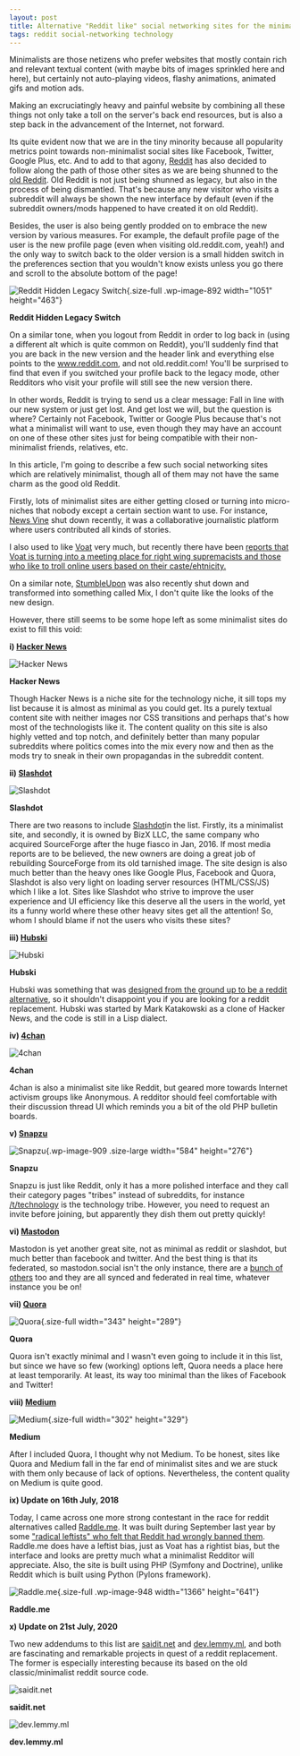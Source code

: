 ```yaml
---
layout: post
title: Alternative "Reddit like" social networking sites for the minimalists
tags: reddit social-networking technology
---
```


Minimalists are those netizens who prefer websites that mostly contain rich and relevant textual content (with maybe bits of images sprinkled here and here), but certainly not auto-playing videos, flashy animations, animated gifs and motion ads.

Making an excruciatingly heavy and painful website by combining all these things not only take a toll on the server's back end resources, but is also a step back in the advancement of the Internet, not forward.

Its quite evident now that we are in the tiny minority because all popularity metrics point towards non-minimalist social sites like Facebook, Twitter, Google Plus, etc. And to add to that agony, [Reddit](https://www.reddit.com) has also decided to follow along the path of those other sites as we are being shunned to the [old Reddit](https://old.reddit.com). Old Reddit is not just being shunned as legacy, but also in the process of being dismantled. That's because any new visitor who visits a subreddit will always be shown the new interface by default (even if the subreddit owners/mods happened to have created it on old Reddit).

Besides, the user is also being gently prodded on to embrace the new version by various measures. For example, the default profile page of the user is the new profile page (even when visiting old.reddit.com, yeah!) and the only way to switch back to the older version is a small hidden switch in the preferences section that you wouldn't know exists unless you go there and scroll to the absolute bottom of the page!

![Reddit Hidden Legacy Switch](/uploads/2018/07/reddit_hidden_legacy_switch.png){.size-full .wp-image-892 width="1051" height="463"}

**Reddit Hidden Legacy Switch**

On a similar tone, when you logout from Reddit in order to log back in (using a different alt which is quite common on Reddit), you'll suddenly find that you are back in the new version and the header link and everything else points to the www.reddit.com, and not old.reddit.com! You'll be surprised to find that even if you switched your profile back to the legacy mode, other Redditors who visit your profile will still see the new version there.

In other words, Reddit is trying to send us a clear message: Fall in line with our new system or just get lost. And get lost we will, but the question is where? Certainly not Facebook, Twitter or Google Plus because that's not what a minimalist will want to use, even though they may have an account on one of these other sites just for being compatible with their non-minimalist friends, relatives, etc.

In this article, I'm going to describe a few such social networking sites which are relatively minimalist, though all of them may not have the same charm as the good old Reddit.

Firstly, lots of minimalist sites are either getting closed or turning into micro-niches that nobody except a certain section want to use. For instance, [News Vine](https://en.wikipedia.org/wiki/Newsvine) shut down recently, it was a collaborative journalistic platform where users contributed all kinds of stories.

I also used to like [Voat](https://voat.co/) very much, but recently there have been [reports that Voat is turning into a meeting place for right wing supremacists and those who like to troll online users based on their caste/ehtnicity.](https://old.reddit.com/r/SubredditDrama/comments/3gerlv/is_voat_becoming_reddit_for_racists_or_is_that/)

On a similar note, [StumbleUpon](https://en.wikipedia.org/wiki/StumbleUpon) was also recently shut down and transformed into something called Mix, I don't quite like the looks of the new design.

However, there still seems to be some hope left as some minimalist sites do exist to fill this void:

**i) [Hacker News](https://news.ycombinator.com/news)**

![Hacker News](/uploads/Y-Combinator1.jpeg)

**Hacker News**

Though Hacker News is a niche site for the technology niche, it sill tops my list because it is almost as minimal as you could get. Its a purely textual content site with neither images nor CSS transitions and perhaps that's how most of the technologists like it. The content quality on this site is also highly vetted and top notch, and definitely better than many popular subreddits where politics comes into the mix every now and then as the mods try to sneak in their own propagandas in the subreddit content.

**ii) [Slashdot](https://slashdot.org/)**

![Slashdot](/uploads/Slashdot.jpeg)

**Slashdot**

There are two reasons to include [Slashdot](https://en.wikipedia.org/wiki/Slashdot)in the list. Firstly, its a minimalist site, and secondly, it is owned by BizX LLC, the same company who acquired SourceForge after the huge fiasco in Jan, 2016. If most media reports are to be believed, the new owners are doing a great job of rebuilding SourceForge from its old tarnished image. The site design is also much better than the heavy ones like Google Plus, Facebook and Quora, Slashdot is also very light on loading server resources (HTML/CSS/JS) which I like a lot. Sites like Slashdot who strive to improve the user experience and UI efficiency like this deserve all the users in the world, yet its a funny world where these other heavy sites get all the attention! So, whom I should blame if not the users who visits these sites?

**iii) [Hubski](https://hubski.com/)**

![Hubski](/uploads/hubski.jpg)

**Hubski**

Hubski was something that was [designed from the ground up to be a reddit alternative](https://en.wikipedia.org/wiki/Hubski), so it shouldn't disappoint you if you are looking for a reddit replacement. Hubski was started by Mark Katakowski as a clone of Hacker News, and the code is still in a Lisp dialect.

**iv) [4chan](https://boards.4chan.org)**

![4chan](/uploads/4chan.png)

**4chan**

4chan is also a minimalist site like Reddit, but geared more towards Internet activism groups like Anonymous. A redditor should feel comfortable with their discussion thread UI which reminds you a bit of the old PHP bulletin boards.

**v) [Snapzu](https://snapzu.com)**

![Snapzu](/uploads/2018/07/snapzu.com_-1024x484.png){.wp-image-909 .size-large width="584" height="276"} 

**Snapzu**

Snapzu is just like Reddit, only it has a more polished interface and they call their category pages "tribes" instead of subreddits, for instance [/t/technology](https://snapzu.com/t/technology) is the technology tribe. However, you need to request an invite before joining, but apparently they dish them out pretty quickly!

**vi) [Mastodon](https://mastodon.social/)**

Mastodon is yet another great site, not as minimal as reddit or slashdot, but much better than facebook and twitter. And the best thing is that its federated, so mastodon.social isn't the only instance, there are a [bunch of others](https://joinmastodon.org/) too and they are all synced and federated in real time, whatever instance you be on!

**vii) [Quora](https://www.quora.com)**

![Quora](/uploads/Quora.jpg){.size-full width="343" height="289"}

**Quora**

Quora isn't exactly minimal and I wasn't even going to include it in this list, but since we have so few (working) options left, Quora needs a place here at least temporarily. At least, its way too minimal than the likes of Facebook and Twitter!

**viii) [Medium](https://medium.com)**

![Medium](/uploads/Medium_screenshot.png){.size-full width="302" height="329"}

**Medium**

After I included Quora, I thought why not Medium. To be honest, sites like Quora and Medium fall in the far end of minimalist sites and we are stuck with them only because of lack of options. Nevertheless, the content quality on Medium is quite good.

**ix) Update on 16th July, 2018**

Today, I came across one more strong contestant in the race for reddit alternatives called [Raddle.me](https://raddle.me/). It was built during September last year by some ["radical leftists" who felt that Reddit had wrongly banned them](https://motherboard.vice.com/en_us/article/zm3wbj/radical-leftists-built-their-own-reddit-after-it-banned-them). Raddle.me does have a leftist bias, just as Voat has a rightist bias, but the interface and looks are pretty much what a minimalist Redditor will appreciate. Also, the site is built using PHP (Symfony and Doctrine), unlike Reddit which is built using Python (Pylons framework).

![Raddle.me](/uploads/2018/07/raddleme.png){.size-full .wp-image-948 width="1366" height="641"}

**Raddle.me**

**x) Update on 21st July, 2020**

Two new addendums to this list are [saidit.net](https://saidit.net/) and [dev.lemmy.ml](https://dev.lemmy.ml/), and both are fascinating and remarkable projects in quest of a reddit replacement. The former is especially interesting because its based on the old classic/minimalist reddit source code.

![saidit.net](/uploads/saidit.net.png)

**saidit.net**

![dev.lemmy.ml](/uploads/dev.lemmy.ml.png)

**dev.lemmy.ml**
